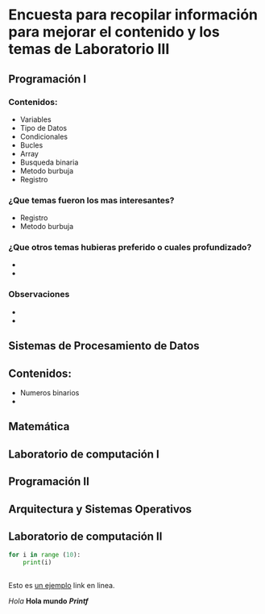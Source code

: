 # Encuesta para recopilar información para mejorar el contenido y los temas de Laboratorio III 
## Programación I 
### Contenidos:
* Variables
* Tipo de Datos
* Condicionales
* Bucles
* Array
* Busqueda binaria
* Metodo burbuja
* Registro
### ¿Que temas fueron los mas interesantes?
* Registro
* Metodo burbuja
### ¿Que otros temas hubieras preferido o cuales profundizado?
* 
*
### Observaciones 
*
*
## Sistemas de Procesamiento de Datos
## Contenidos:
* Numeros binarios
* 

## Matemática

## Laboratorio de computación I

## Programación II

## Arquitectura y Sistemas Operativos

## Laboratorio de computación II


``` python
for i in range (10):
    print(i)
    
```

Esto es  [un ejemplo](http://google.com/ "Algo que poner") link en linea.

*Hola*
**Hola mundo**
***Printf***
